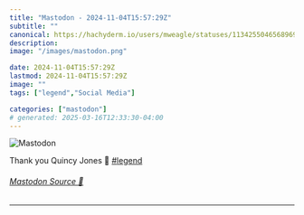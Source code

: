 ```yaml
---
title: "Mastodon - 2024-11-04T15:57:29Z"
subtitle: ""
canonical: https://hachyderm.io/users/mweagle/statuses/113425504656896980
description:
image: "/images/mastodon.png"

date: 2024-11-04T15:57:29Z
lastmod: 2024-11-04T15:57:29Z
image: ""
tags: ["legend","Social Media"]

categories: ["mastodon"]
# generated: 2025-03-16T12:33:30-04:00
---
```

![Mastodon](/images/mastodon.png)

<p>Thank you Quincy Jones 🙏 <a href="https://hachyderm.io/tags/legend" class="mention hashtag" rel="tag">#<span>legend</span></a></p>


###### [Mastodon Source 🐘](https://hachyderm.io/@mweagle/113425504656896980)

___

